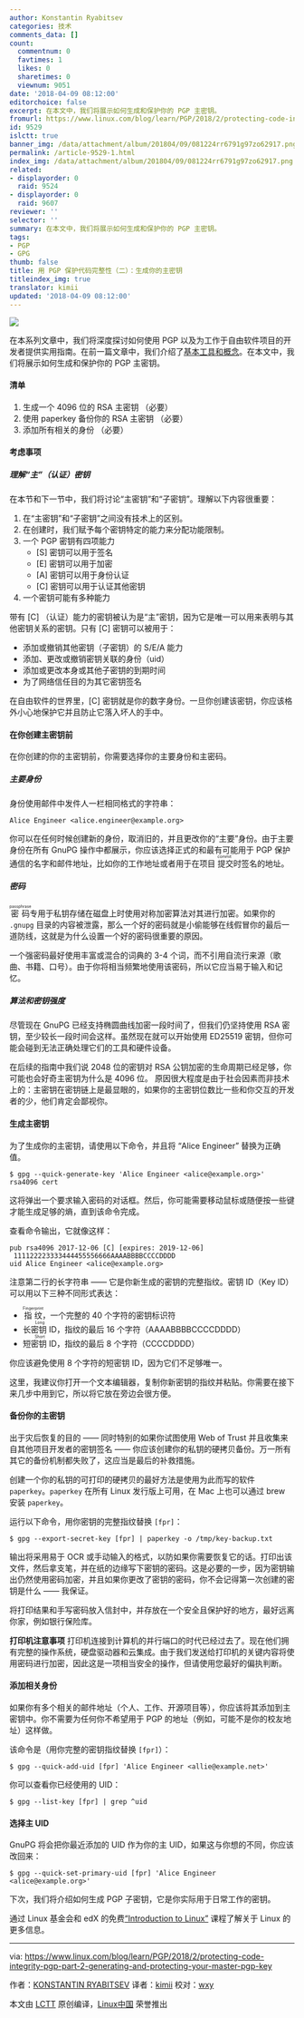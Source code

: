 ```yaml
---
author: Konstantin Ryabitsev
categories: 技术
comments_data: []
count:
  commentnum: 0
  favtimes: 1
  likes: 0
  sharetimes: 0
  viewnum: 9051
date: '2018-04-09 08:12:00'
editorchoice: false
excerpt: 在本文中，我们将展示如何生成和保护你的 PGP 主密钥。
fromurl: https://www.linux.com/blog/learn/PGP/2018/2/protecting-code-integrity-pgp-part-2-generating-and-protecting-your-master-pgp-key
id: 9529
islctt: true
banner_img: /data/attachment/album/201804/09/081224rr6791g97zo62917.png
permalink: /article-9529-1.html
index_img: /data/attachment/album/201804/09/081224rr6791g97zo62917.png.thumb.jpg
related:
- displayorder: 0
  raid: 9524
- displayorder: 0
  raid: 9607
reviewer: ''
selector: ''
summary: 在本文中，我们将展示如何生成和保护你的 PGP 主密钥。
tags:
- PGP
- GPG
thumb: false
title: 用 PGP 保护代码完整性（二）：生成你的主密钥
titleindex_img: true
translator: kimii
updated: '2018-04-09 08:12:00'
---
```


![](/data/attachment/album/201804/09/081224rr6791g97zo62917.png)


在本系列文章中，我们将深度探讨如何使用 PGP 以及为工作于自由软件项目的开发者提供实用指南。在前一篇文章中，我们介绍了[基本工具和概念](/article-9524-1.html)。在本文中，我们将展示如何生成和保护你的 PGP 主密钥。


#### 清单


1. 生成一个 4096 位的 RSA 主密钥 （必要）
2. 使用 paperkey 备份你的 RSA 主密钥 （必要）
3. 添加所有相关的身份 （必要）


#### 考虑事项


##### 理解“主”（认证）密钥


在本节和下一节中，我们将讨论“主密钥”和“子密钥”。理解以下内容很重要：


1. 在“主密钥”和“子密钥”之间没有技术上的区别。
2. 在创建时，我们赋予每个密钥特定的能力来分配功能限制。
3. 一个 PGP 密钥有四项能力
	* [S] 密钥可以用于签名
	* [E] 密钥可以用于加密
	* [A] 密钥可以用于身份认证
	* [C] 密钥可以用于认证其他密钥
4. 一个密钥可能有多种能力


带有 [C] （认证）能力的密钥被认为是“主”密钥，因为它是唯一可以用来表明与其他密钥关系的密钥。只有 [C] 密钥可以被用于：


* 添加或撤销其他密钥（子密钥）的 S/E/A 能力
* 添加、更改或撤销密钥关联的身份（uid）
* 添加或更改本身或其他子密钥的到期时间
* 为了网络信任目的为其它密钥签名


在自由软件的世界里，[C] 密钥就是你的数字身份。一旦你创建该密钥，你应该格外小心地保护它并且防止它落入坏人的手中。


#### 在你创建主密钥前


在你创建的你的主密钥前，你需要选择你的主要身份和主密码。


##### 主要身份


身份使用邮件中发件人一栏相同格式的字符串：



```
Alice Engineer <alice.engineer@example.org>

```

你可以在任何时候创建新的身份，取消旧的，并且更改你的“主要”身份。由于主要身份在所有 GnuPG 操作中都展示，你应该选择正式的和最有可能用于 PGP 保护通信的名字和邮件地址，比如你的工作地址或者用于在项目<ruby> 提交 <rt>  commit </rt></ruby>时签名的地址。


##### 密码


<ruby> 密码 <rt>  passphrase </rt></ruby>专用于私钥存储在磁盘上时使用对称加密算法对其进行加密。如果你的 `.gnupg` 目录的内容被泄露，那么一个好的密码就是小偷能够在线假冒你的最后一道防线，这就是为什么设置一个好的密码很重要的原因。


一个强密码最好使用丰富或混合的词典的 3-4 个词，而不引用自流行来源（歌曲、书籍、口号）。由于你将相当频繁地使用该密码，所以它应当易于输入和记忆。


##### 算法和密钥强度


尽管现在 GnuPG 已经支持椭圆曲线加密一段时间了，但我们仍坚持使用 RSA 密钥，至少较长一段时间会这样。虽然现在就可以开始使用 ED25519 密钥，但你可能会碰到无法正确处理它们的工具和硬件设备。


在后续的指南中我们说 2048 位的密钥对 RSA 公钥加密的生命周期已经足够，你可能也会好奇主密钥为什么是 4096 位。 原因很大程度是由于社会因素而非技术上的：主密钥在密钥链上是最显眼的，如果你的主密钥位数比一些和你交互的开发者的少，他们肯定会鄙视你。


#### 生成主密钥


为了生成你的主密钥，请使用以下命令，并且将 “Alice Engineer” 替换为正确值。



```
$ gpg --quick-generate-key 'Alice Engineer <alice@example.org>' rsa4096 cert

```

这将弹出一个要求输入密码的对话框。然后，你可能需要移动鼠标或随便按一些键才能生成足够的熵，直到该命令完成。


查看命令输出，它就像这样：



```
pub rsa4096 2017-12-06 [C] [expires: 2019-12-06]
 111122223333444455556666AAAABBBBCCCCDDDD
uid Alice Engineer <alice@example.org>

```

注意第二行的长字符串 —— 它是你新生成的密钥的完整指纹。密钥 ID（Key ID）可以用以下三种不同形式表达：


* <ruby> 指纹 <rt>  Fingerprint </rt></ruby>，一个完整的 40 个字符的密钥标识符
* <ruby> 长密钥 ID <rt>  Long </rt></ruby>，指纹的最后 16 个字符（AAAABBBBCCCCDDDD）
* <ruby> 短密钥 ID <rt>  Short </rt></ruby>，指纹的最后 8 个字符（CCCCDDDD）


你应该避免使用 8 个字符的短密钥 ID，因为它们不足够唯一。


这里，我建议你打开一个文本编辑器，复制你新密钥的指纹并粘贴。你需要在接下来几步中用到它，所以将它放在旁边会很方便。


#### 备份你的主密钥


出于灾后恢复的目的 —— 同时特别的如果你试图使用 Web of Trust 并且收集来自其他项目开发者的密钥签名 —— 你应该创建你的私钥的硬拷贝备份。万一所有其它的备份机制都失败了，这应当是最后的补救措施。


创建一个你的私钥的可打印的硬拷贝的最好方法是使用为此而写的软件 `paperkey`。`paperkey` 在所有 Linux 发行版上可用，在 Mac 上也可以通过 brew 安装 `paperkey`。


运行以下命令，用你密钥的完整指纹替换 `[fpr]`：



```
$ gpg --export-secret-key [fpr] | paperkey -o /tmp/key-backup.txt

```

输出将采用易于 OCR 或手动输入的格式，以防如果你需要恢复它的话。打印出该文件，然后拿支笔，并在纸的边缘写下密钥的密码。这是必要的一步，因为密钥输出仍然使用密码加密，并且如果你更改了密钥的密码，你不会记得第一次创建的密钥是什么 —— 我保证。


将打印结果和手写密码放入信封中，并存放在一个安全且保护好的地方，最好远离你家，例如银行保险库。


**打印机注意事项** 打印机连接到计算机的并行端口的时代已经过去了。现在他们拥有完整的操作系统，硬盘驱动器和云集成。由于我们发送给打印机的关键内容将使用密码进行加密，因此这是一项相当安全的操作，但请使用您最好的偏执判断。


#### 添加相关身份


如果你有多个相关的邮件地址（个人、工作、开源项目等），你应该将其添加到主密钥中。你不需要为任何你不希望用于 PGP 的地址（例如，可能不是你的校友地址）这样做。


该命令是（用你完整的密钥指纹替换 `[fpr]`）：



```
$ gpg --quick-add-uid [fpr] 'Alice Engineer <allie@example.net>'

```

你可以查看你已经使用的 UID：



```
$ gpg --list-key [fpr] | grep ^uid

```

#### 选择主 UID


GnuPG 将会把你最近添加的 UID 作为你的主 UID，如果这与你想的不同，你应该改回来：



```
$ gpg --quick-set-primary-uid [fpr] 'Alice Engineer <alice@example.org>'

```

下次，我们将介绍如何生成 PGP 子密钥，它是你实际用于日常工作的密钥。


通过 Linux 基金会和 edX 的免费[“Introduction to Linux”](https://training.linuxfoundation.org/linux-courses/system-administration-training/introduction-to-linux) 课程了解关于 Linux 的更多信息。




---


via: <https://www.linux.com/blog/learn/PGP/2018/2/protecting-code-integrity-pgp-part-2-generating-and-protecting-your-master-pgp-key>


作者：[KONSTANTIN RYABITSEV](https://www.linux.com/users/mricon) 译者：[kimii](https://github.com/kimii) 校对：[wxy](https://github.com/wxy)


本文由 [LCTT](https://github.com/LCTT/TranslateProject) 原创编译，[Linux中国](https://linux.cn/) 荣誉推出